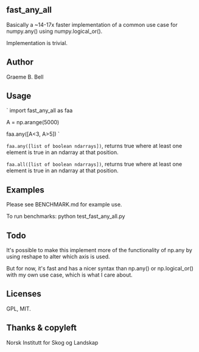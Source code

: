 fast_any_all
----

Basically a ~14-17x faster implementation of a common use case for numpy.any() using numpy.logical_or().

Implementation is trivial. 

Author
---

Graeme B. Bell

Usage
---

`
import fast_any_all as faa

A = np.arange(5000)

faa.any([A<3, A>5])
`

`faa.any([list of boolean ndarrays])`, returns true where at least one element is true in an ndarray at that position.

`faa.all([list of boolean ndarrays])`, returns true where at least one element is true in an ndarray at that position.


Examples
---

Please see BENCHMARK.md for example use.

To run benchmarks: python test_fast_any_all.py 


Todo
---

It's possible to make this implement more of the functionality of np.any by using reshape to alter which axis is used.

But for now, it's fast and has a nicer syntax than np.any() or np.logical_or() with my own use case, which is what I care about.

Licenses
--

GPL, MIT.


Thanks & copyleft
---

Norsk Institutt for Skog og Landskap
